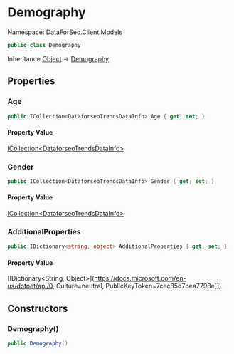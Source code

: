 # Demography

Namespace: DataForSeo.Client.Models

```csharp
public class Demography
```

Inheritance [Object](https://docs.microsoft.com/en-us/dotnet/api/Object) → [Demography](./Demography.md)

## Properties

### **Age**

```csharp
public ICollection<DataforseoTrendsDataInfo> Age { get; set; }
```

#### Property Value

[ICollection&lt;DataforseoTrendsDataInfo&gt;](./DataforseoTrendsDataInfo.md)<br>

### **Gender**

```csharp
public ICollection<DataforseoTrendsDataInfo> Gender { get; set; }
```

#### Property Value

[ICollection&lt;DataforseoTrendsDataInfo&gt;](./DataforseoTrendsDataInfo.md)<br>

### **AdditionalProperties**

```csharp
public IDictionary<string, object> AdditionalProperties { get; set; }
```

#### Property Value

[IDictionary&lt;String, Object&gt;](https://docs.microsoft.com/en-us/dotnet/api/0, Culture=neutral, PublicKeyToken=7cec85d7bea7798e]])<br>

## Constructors

### **Demography()**

```csharp
public Demography()
```
